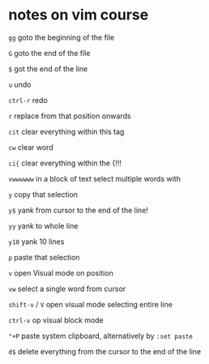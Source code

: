 # notes on vim course
`gg` goto the beginning of the file

`G` goto the end of the file

`$` got the end of the line

`u`  undo

`ctrl-r` redo

`r` replace from that position onwards

`cit` clear everything within this tag

`cw` clear word

`ci{` clear everything within the {!!!

`vwwwwww` in a block of text select multiple words with

`y` copy that selection

`y$` yank from cursor to the end of the line!

`yy` yank to whole line

`y10` yank 10 lines

`p` paste that selection

`v` open Visual mode on position

`vw` select a single word from cursor

`shift-v` / `V` open visual mode selecting entire line

`ctrl-v` op visual block mode

`"+P` paste system clipboard, alternatively by `:set paste`

`d$` delete everything from the cursor to the end of the line
